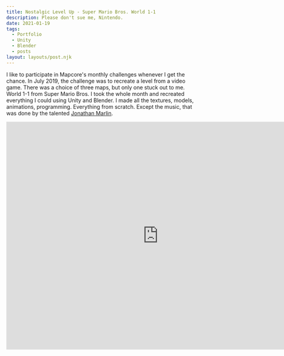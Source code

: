 ```yaml
---
title: Nostalgic Level Up - Super Mario Bros. World 1-1
description: Please don't sue me, Nintendo.
date: 2021-01-19
tags:
  - Portfolio
  - Unity
  - Blender
  - posts
layout: layouts/post.njk
---
```


<p>I like to participate in Mapcore's monthly challenges whenever I get the chance. In July 2019, the challenge was to recreate a level from a video game. There was a choice of three maps, but only one stuck out to me. World 1-1 from Super Mario Bros. I took the whole month and recreated everything I could using Unity and Blender. I made all the textures, models, animations, programming. Everything from scratch. Except the music, that was done by the talented <a href="https://soundcloud.com/jonathan-marlin" target="blank">Jonathan Marlin</a>.</p>

<div class="container">
<p style="text-align: center"><iframe width="800" height="600" src="https://www.youtube.com/watch?v=jVVU7xRXGv4" frameborder="0" allow="accelerometer; autoplay; clipboard-write; encrypted-media; gyroscope; picture-in-picture" allowfullscreen class="video"></iframe></p></div>